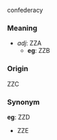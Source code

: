confederacy
### Meaning
+ _adj_: ZZA
	+ __eg__: ZZB

### Origin

ZZC

### Synonym

__eg__: ZZD

+ ZZE


